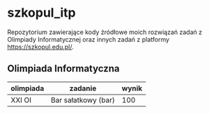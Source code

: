 # szkopul_itp
Repozytorium zawierające kody źródłowe moich rozwiązań zadań z Olimpiady Informatycznej oraz innych zadań z platformy https://szkopul.edu.pl/.

## Olimpiada Informatyczna
| olimpiada | zadanie             | wynik |
|-----------|---------------------|-------|
| XXI OI    | Bar sałatkowy (bar) | 100   |
